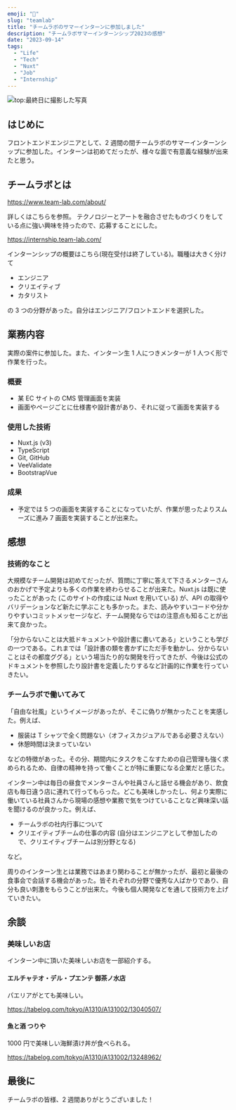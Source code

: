 ```yaml
---
emoji: "👔"
slug: "teamlab"
title: "チームラボのサマーインターンに参加しました"
description: "チームラボサマーインターンシップ2023の感想"
date: "2023-09-14"
tags:
  - "Life"
  - "Tech"
  - "Nuxt"
  - "Job"
  - "Internship"
---
```


![top:最終日に撮影した写真](/images/articles/teamlab/teamlab.jpg)

## はじめに

フロントエンドエンジニアとして、2 週間の間チームラボのサマーインターンシップに参加した。インターンは初めてだったが、様々な面で有意義な経験が出来たと思う。

## チームラボとは

https://www.team-lab.com/about/

詳しくはこちらを参照。
テクノロジーとアートを融合させたものづくりをしている点に強い興味を持ったので、応募することにした。

https://internship.team-lab.com/

インターンシップの概要はこちら(現在受付は終了している)。職種は大きく分けて

- エンジニア
- クリエイティブ
- カタリスト

の 3 つの分野があった。自分はエンジニア/フロントエンドを選択した。

## 業務内容

実際の案件に参加した。また、インターン生 1 人につきメンターが 1 人つく形で作業を行った。

### 概要

- 某 EC サイトの CMS 管理画面を実装
- 画面やページごとに仕様書や設計書があり、それに従って画面を実装する

### 使用した技術

- Nuxt.js (v3)
- TypeScript
- Git, GitHub
- VeeValidate
- BootstrapVue

### 成果

- 予定では 5 つの画面を実装することになっていたが、作業が思ったよりスムーズに進み 7 画面を実装することが出来た。

## 感想

### 技術的なこと

大規模なチーム開発は初めてだったが、質問に丁寧に答えて下さるメンターさんのおかげで予定よりも多くの作業を終わらせることが出来た。Nuxt.js は既に使ったことがあった (このサイトの作成には Nuxt を用いている) が、API の取得やバリデーションなど新たに学ぶことも多かった。また、読みやすいコードや分かりやすいコミットメッセージなど、チーム開発ならではの注意点も知ることが出来て良かった。

「分からないことは大抵ドキュメントや設計書に書いてある」ということも学びの一つである。これまでは「設計書の類を書かずにただ手を動かし、分からないことはその都度ググる」という場当たり的な開発を行ってきたが、今後は公式のドキュメントを参照したり設計書を定義したりするなど計画的に作業を行っていきたい。

### チームラボで働いてみて

「自由な社風」というイメージがあったが、そこに偽りが無かったことを実感した。例えば、

- 服装は T シャツで全く問題ない（オフィスカジュアルである必要さえない）
- 休憩時間は決まっていない

などの特徴があった。その分、期間内にタスクをこなすための自己管理も強く求められるため、自律の精神を持って働くことが特に重要になる企業だと感じた。

インターン中は毎日の昼食でメンターさんや社員さんと話せる機会があり、飲食店も毎日違う店に連れて行ってもらった。どこも美味しかったし、何より実際に働いている社員さんから現場の感想や業務で気をつけていることなど興味深い話を聞けるのが良かった。例えば、

- チームラボの社内行事について
- クリエイティブチームの仕事の内容 (自分はエンジニアとして参加したので、クリエイティブチームは別分野となる)

など。

周りのインターン生とは業務ではあまり関わることが無かったが、最初と最後の食事会で会話する機会があった。皆それぞれの分野で優秀な人ばかりであり、自分も良い刺激をもらうことが出来た。今後も個人開発などを通して技術力を上げていきたい。

## 余談

### 美味しいお店

インターン中に頂いた美味しいお店を一部紹介する。

#### エルチャテオ・デル・プエンテ 御茶ノ水店

パエリアがとても美味しい。

https://tabelog.com/tokyo/A1310/A131002/13040507/

#### 魚と酒 つりや

1000 円で美味しい海鮮漬け丼が食べられる。

https://tabelog.com/tokyo/A1310/A131002/13248962/

## 最後に

チームラボの皆様、2 週間ありがとうございました！
